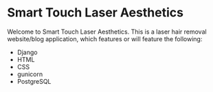 # Smart Touch Laser Aesthetics

Welcome to Smart Touch Laser Aesthetics. This is a laser hair removal website/blog application, which features or will feature the following:

* Django
* HTML
* CSS
* gunicorn
* PostgreSQL
